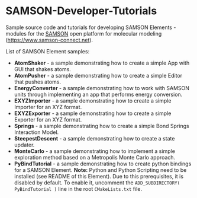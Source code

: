 # SAMSON-Developer-Tutorials
Sample source code and tutorials for developing SAMSON Elements - modules for the [SAMSON](<https://www.samson-connect.net>) open platform for molecular modeling (<https://www.samson-connect.net>).

List of SAMSON Element samples:

- **AtomShaker** - a sample demonstrating how to create a simple App with GUI that shakes atoms.
- **AtomPusher** - a sample demonstrating how to create a simple Editor that pushes atoms.
- **EnergyConverter** - a sample demonstrating how to work with SAMSON units through implementing an app that performs energy conversion.
- **EXYZImporter** - a sample demonstrating how to create a simple Importer for an XYZ format.
- **EXYZExporter** - a sample demonstrating how to create a simple Exporter for an XYZ format.
- **Springs** - a sample demonstrating how to create a simple Bond Springs Interaction Model.
- **SteepestDescent** - a sample demonstrating how to create a state updater.
- **MonteCarlo** - a sample demonstrating how to implement a simple exploration method based on a Metropolis Monte Carlo approach.
- **PyBindTutorial** - a sample demonstrating how to create python bindings for a SAMSON Element. **Note:** Python and Python Scripting need to be installed (see README of this Element).  Due to this prerequisites, it is disabled by default. To enable it, uncomment the `ADD_SUBDIRECTORY( PyBindTutorial )` line in the root `CMakeLists.txt` file.
